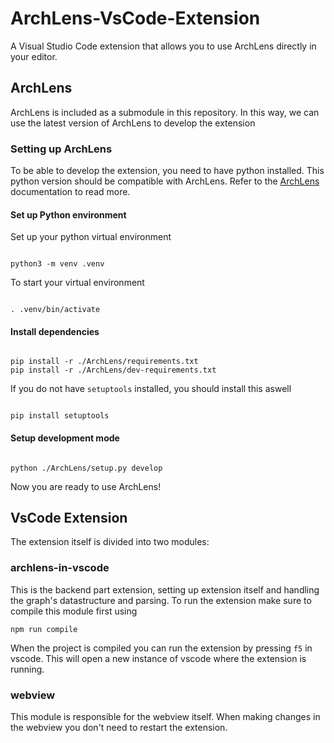 # ArchLens-VsCode-Extension
A Visual Studio Code extension that allows you to use ArchLens directly in your editor.

## ArchLens

ArchLens is included as a submodule in this repository. In this way, we can use the latest version of ArchLens to
develop the extension

### Setting up ArchLens

To be able to develop the extension, you need to have python installed. This python version should be compatible
with ArchLens. Refer to the [ArchLens](https://github.com/archlens/ArchLens/blob/master/README.md) 
documentation to read more.

#### Set up Python environment

Set up your python virtual environment

```shell

python3 -m venv .venv
```

To start your virtual environment

```shell

. .venv/bin/activate
```

#### Install dependencies

```shell

pip install -r ./ArchLens/requirements.txt
pip install -r ./ArchLens/dev-requirements.txt
```

If you do not have `setuptools` installed, you should install
this aswell

```shell

pip install setuptools
```

#### Setup development mode

```shell

python ./ArchLens/setup.py develop
```

Now you are ready to use ArchLens!

## VsCode Extension
The extension itself is divided into two modules:

### archlens-in-vscode
This is the backend part extension, setting up extension itself and handling the graph's datastructure and parsing. To run the extension make sure to compile this module first using
```shell
npm run compile
```

When the project is compiled you can run the extension by pressing `f5` in vscode. This will open a new instance of vscode where the extension is running.

### webview
This module is responsible for the webview itself. When making changes in the webview you don't need to restart the extension.